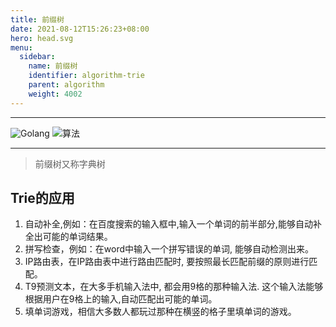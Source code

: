```yaml
---
title: 前缀树
date: 2021-08-12T15:26:23+08:00
hero: head.svg
menu:
  sidebar:
    name: 前缀树
    identifier: algorithm-trie
    parent: algorithm
    weight: 4002
---
```


---

![Golang](https://img.shields.io/badge/-Golang-blue)
![算法](https://img.shields.io/badge/-%E7%AE%97%E6%B3%95-green)

---

> 前缀树又称字典树

## Trie的应用

1. 自动补全,例如：在百度搜索的输入框中,输入一个单词的前半部分,能够自动补全出可能的单词结果。
2. 拼写检查，例如：在word中输入一个拼写错误的单词, 能够自动检测出来。
3. IP路由表，在IP路由表中进行路由匹配时, 要按照最长匹配前缀的原则进行匹配。
4. T9预测文本，在大多手机输入法中, 都会用9格的那种输入法. 这个输入法能够根据用户在9格上的输入,自动匹配出可能的单词。
5. 填单词游戏，相信大多数人都玩过那种在横竖的格子里填单词的游戏。
